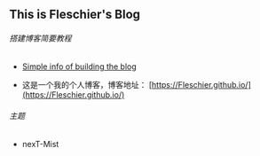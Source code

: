 ## This is Fleschier's Blog

###### 搭建博客简要教程

- [Simple info of building the blog](https://fleschier.github.io/2018/04/hello-2018/)


- 这是一个我的个人博客，博客地址： [https://Fleschier.github.io/](https://Fleschier.github.io/)

###### 主题

- nexT-Mist
